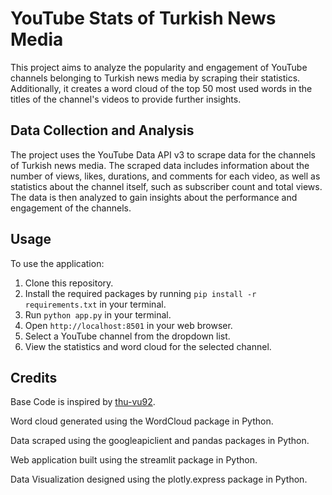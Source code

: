 <html>
<head>

</head>
<body>
  <h1>YouTube Stats of Turkish News Media</h1>
  <p>This project aims to analyze the popularity and engagement of YouTube channels belonging to Turkish news media by scraping their statistics. Additionally, it creates a word cloud of the top 50 most used words in the titles of the channel's videos to provide further insights.</p>
  <h2>Data Collection and Analysis</h2>
  <p>The project uses the YouTube Data API v3 to scrape data for the channels of Turkish news media. The scraped data includes information about the number of views, likes, durations, and comments for each video, as well as statistics about the channel itself, such as subscriber count and total views. The data is then analyzed to gain insights about the performance and engagement of the channels.</p>
  <h2>Usage</h2>
  <p>To use the application:</p>
  <ol>
    <li>Clone this repository.</li>
    <li>Install the required packages by running <code>pip install -r requirements.txt</code> in your terminal.</li>
    <li>Run <code>python app.py</code> in your terminal.</li>
    <li>Open <code>http://localhost:8501</code> in your web browser.</li>
    <li>Select a YouTube channel from the dropdown list.</li>
    <li>View the statistics and word cloud for the selected channel.</li>
  </ol>
  <h2>Credits</h2>
  <p>Base Code is inspired by <a href="https://github.com/thu-vu92/youtube-api-analysis">thu-vu92</a>.</p>
  <p>Word cloud generated using the WordCloud package in Python.</p>
  <p>Data scraped using the googleapiclient and pandas packages in Python.</p>
  <p>Web application built using the streamlit package in Python.</p>
  <p>Data Visualization designed using the plotly.express package in Python.</p>
</body>
</html>
